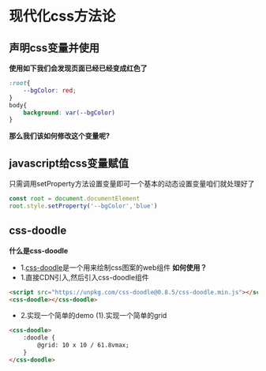 # 现代化css方法论
## 声明css变量并使用
**使用如下我们会发现页面已经已经变成红色了**
```css
:root{
    --bgColor: red;
}
body{
    background: var(--bgColor)
}
```
**那么我们该如何修改这个变量呢?**
## javascript给css变量赋值
只需调用setProperty方法设置变量即可一个基本的动态设置变量咱们就处理好了
```javascript
const root = document.documentElement
root.style.setProperty('--bgColor','blue')
```
## css-doodle
**什么是css-doodle**
- 1.[css-doodle](https://css-doodle.com/)是一个用来绘制css图案的web组件
**如何使用？**
- 1.直接CDN引入,然后引入css-doodle组件
```html
<script src="https://unpkg.com/css-doodle@0.8.5/css-doodle.min.js"></script>
<css-doodle></css-doodle>
```
- 2.实现一个简单的demo
(1).实现一个简单的grid

```html
<css-doodle>
    :doodle {
        @grid: 10 x 10 / 61.8vmax;
    }
</css-doodle>
```


